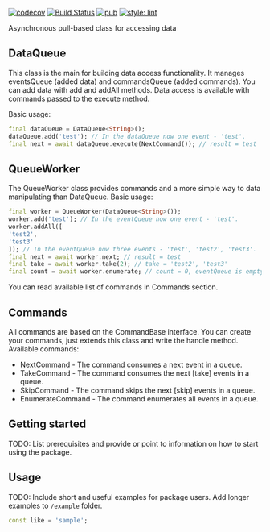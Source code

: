 [![codecov](https://codecov.io/gh/KirsApps/data_queue/branch/master/graph/badge.svg)](https://github.com/KirsApps/data_queue)
[![Build Status](https://github.com/KirsApps/data_queue/workflows/build/badge.svg)](https://github.com/KirsApps/data_queue/actions?query=workflow%3A"build"+branch%3Amaster)
[![pub](https://img.shields.io/pub/v/data_queue.svg)](https://pub.dev/packages/data_queue)
[![style: lint](https://img.shields.io/badge/style-lint-4BC0F5.svg)](https://pub.dev/packages/lint)

Asynchronous pull-based class for accessing data

## DataQueue

This class is the main for building data access functionality. It manages eventsQueue (added data) and commandsQueue (added commands).
You can add data with add and addAll methods. Data access is available with commands passed to the execute method.

Basic usage:

```dart
final dataQueue = DataQueue<String>();
dataQueue.add('test'); // In the dataQueue now one event - 'test'.
final next = await dataQueue.execute(NextCommand()); // result = test
```

## QueueWorker

The QueueWorker class provides commands and a more simple way to data manipulating than DataQueue.
Basic usage:

```dart
final worker = QueueWorker(DataQueue<String>());
worker.add('test'); // In the eventQueue now one event - 'test'.
worker.addAll([
'test2',
'test3'
]); // In the eventQueue now three events - 'test', 'test2', 'test3'.
final next = await worker.next; // result = test
final take = await worker.take(2); // take = 'test2', 'test3'
final count = await worker.enumerate; // count = 0, eventQueue is empty.
```
You can read available list of commands in Commands section.

## Commands

All commands are based on the CommandBase interface. 
You can create your commands, just extends this class and write the handle method.
Available commands:
* NextCommand - The command consumes a next event in a queue.
* TakeCommand - The command consumes the next [take] events in a queue.
* SkipCommand - The command skips the next [skip] events in a queue.
* EnumerateCommand - The command enumerates all events in a queue.

## Getting started

TODO: List prerequisites and provide or point to information on how to
start using the package.

## Usage

TODO: Include short and useful examples for package users. Add longer examples
to `/example` folder. 

```dart
const like = 'sample';
```
